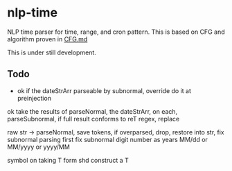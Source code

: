 # nlp-time
NLP time parser for time, range, and cron pattern. This is based on CFG and algorithm proven in [CFG.md](./CFG.md)

This is under still development.

## Todo

- ok if the dateStrArr parseable by subnormal, override
do it at preinjection

ok take the results of parseNormal, the dateStrArr, on each, parseSubnormal, if full result conforms to reT regex, replace

raw str -> parseNormal, save tokens, if overparsed, drop, restore into str, 
fix subnormal parsing first
fix subnormal digit number as years
MM/dd or MM/yyyy or yyyy/MM

symbol on taking T form shd construct a T